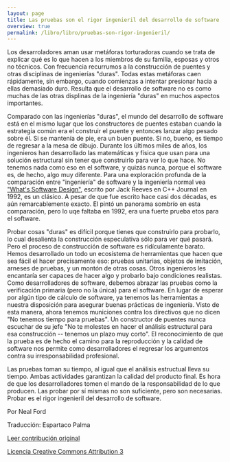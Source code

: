 ```yaml
---
layout: page
title: Las pruebas son el rigor ingenieril del desarrollo de software
overview: true
permalink: /libro/libro/pruebas-son-rigor-ingenieril/
---
```


Los desarroladores aman usar metáforas torturadoras cuando se trata de explicar qué es lo que hacen a los miembros de su familia, esposas y otros no técnicos. Con frecuencia recurrumos a la construcción de puentes y otras disciplinas de ingenierías "duras". Todas estas metáforas caen rápidamente, sin embargo, cuando comienzas a intentar presionar hacia a ellas demasiado duro. Resulta que el desarrollo de software no es como muchas de las otras displinas de la ingeniería "duras" en muchos aspectos importantes.

Comparado con las ingenierías "duras", el mundo del desarrollo de software está en el mismo lugar que los constructores de puentes estaban cuando la estrategia común era el construir el puente y entonces lanzar algo pesado sobre él. Si se mantenía de pie, era un buen puente. Si no, bueno, es tiempo de regresar a la mesa de dibujo. Durante los últimos miles de años, los ingenieros han desarrollado las matemáticas y física que usan para una solución estructural sin tener que construirlo para ver lo que hace. No tenemos nada como eso en el software, y quizás nunca, porque el software es, de hecho, algo muy diferente. Para una exploración profunda de la comparación entre "ingeniería" de software y la ingeniería normal vea ["What's Software Design"](http://www.developerdotstar.com/mag/articles/reeves_design.html), escrito por Jack Reeves en C++ Journal en 1992, es un clásico. A pesar de que fue escrito hace casi dos décadas, es aún remarcablemente exacto. El pintó un panorama sombrío en esta comparación, pero lo uqe faltaba en 1992, era una fuerte prueba etos para el software.

Probar cosas "duras" es difícil porque tienes que construirlo para probarlo, lo cual desalienta la construcción especulativa sólo para ver qué pasará. Pero el proceso de construcción de software es ridículamente barato. Hemos desarrollado un todo un ecosistema de herramientas que hacen que sea fácil el hacer precisamente eso: pruebas unitarias, objetos de imitación, arneses de pruebas, y un montón de otras cosas. Otros ingenieros les encantaría ser capaces de hacer algo y probarlo bajo condiciones realistas. Como desarrolladores de software, debemos abrazar las pruebas como la verificación primaria (pero no la única) para el software. En lugar de esperar por algún tipo de cálculo de software, ya tenemos las herramientas a nuestra disposición para asegurar buenas prácticas de ingeniería. Visto de esta manera, ahora tenemos municiones contra los directivos que no dicen "No tenemos tiempo para pruebas". Un constructor de puentes nunca escuchar de su jefe "No te molestes en hacer el análisis estructural para esa construcción -- tenemos un plazo muy corto". El reconocimiento de que la prueba es de hecho el camino para la reproducción y la calidad de software nos permite como desarrolladores el regresar los argumentos contra su irresponsabilidad profesional.

Las pruebas toman su tiempo, al igual que el análisis estructual lleva su tiempo. Ambas actividades garantizan la calidad del producto final. Es hora de que los desarrolladores tomen el mando de la responsabilidad de lo que producen. Las probar por sí mismas no son suficiente, pero son necesarias. Probar es el rigor ingenieril del desarrollo de software.

Por Neal Ford 

Traducción: Espartaco Palma

[Leer contribución original](http://programmer.97things.oreilly.com/wiki/index.php/Testing_Is_the_Engineering_Rigor_of_Software_Development)

[Licencia Creative Commons Attribution 3](http://creativecommons.org/licenses/by/3.0/us/deed.es)